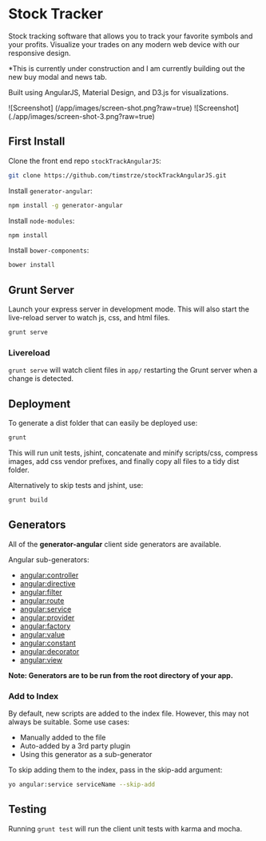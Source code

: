 # Stock Tracker
Stock tracking software that allows you to track your favorite symbols and your profits. Visualize your trades on
any modern web device with our responsive design.

*This is currently under construction and I am currently building out the new buy modal and news tab.

Built using AngularJS, Material Design, and D3.js for visualizations.

![Screenshot] (/app/images/screen-shot.png?raw=true)
![Screenshot] (./app/images/screen-shot-3.png?raw=true)

## First Install


Clone the front end repo `stockTrackAngularJS`:
```bash
git clone https://github.com/timstrze/stockTrackAngularJS.git
```

Install `generator-angular`:
```bash
npm install -g generator-angular
```

Install `node-modules`:
```bash
npm install
```

Install `bower-components`:
```bash
bower install
```


## Grunt Server

Launch your express server in development mode. This will also start the live-reload server to watch js, css, and html files.
```bash
grunt serve
```

### Livereload

`grunt serve` will watch client files in `app/` restarting the Grunt server when a change is detected.

## Deployment

To generate a dist folder that can easily be deployed use:

```bash
grunt
```

This will run unit tests, jshint, concatenate and minify scripts/css, compress images, add css vendor prefixes, and finally copy all files to a tidy dist folder.

Alternatively to skip tests and jshint, use:

```bash
grunt build
```

## Generators

All of the **generator-angular** client side generators are available. 

Angular sub-generators:

* [angular:controller](https://github.com/yeoman/generator-angular#controller)
* [angular:directive](https://github.com/yeoman/generator-angular#directive)
* [angular:filter](https://github.com/yeoman/generator-angular#filter)
* [angular:route](https://github.com/yeoman/generator-angular#route)
* [angular:service](https://github.com/yeoman/generator-angular#service)
* [angular:provider](https://github.com/yeoman/generator-angular#service)
* [angular:factory](https://github.com/yeoman/generator-angular#service)
* [angular:value](https://github.com/yeoman/generator-angular#service)
* [angular:constant](https://github.com/yeoman/generator-angular#service)
* [angular:decorator](https://github.com/yeoman/generator-angular#decorator)
* [angular:view](https://github.com/yeoman/generator-angular#view)


**Note: Generators are to be run from the root directory of your app.**

### Add to Index
By default, new scripts are added to the index file. However, this may not always be suitable. Some use cases:

* Manually added to the file
* Auto-added by a 3rd party plugin
* Using this generator as a sub-generator

To skip adding them to the index, pass in the skip-add argument:
```bash
yo angular:service serviceName --skip-add
```


## Testing

Running `grunt test` will run the client unit tests with karma and mocha.



